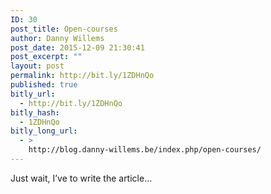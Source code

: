 ```yaml
---
ID: 30
post_title: Open-courses
author: Danny Willems
post_date: 2015-12-09 21:30:41
post_excerpt: ""
layout: post
permalink: http://bit.ly/1ZDHnQo
published: true
bitly_url:
  - http://bit.ly/1ZDHnQo
bitly_hash:
  - 1ZDHnQo
bitly_long_url:
  - >
    http://blog.danny-willems.be/index.php/open-courses/
---
```

Just wait, I’ve to write the article…
